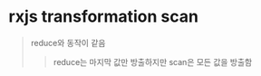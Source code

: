 # rxjs transformation scan

> reduce와 동작이 같음
>
> > reduce는 마지막 값만 방출하지만 scan은 모든 값을 방출함

```js

```

